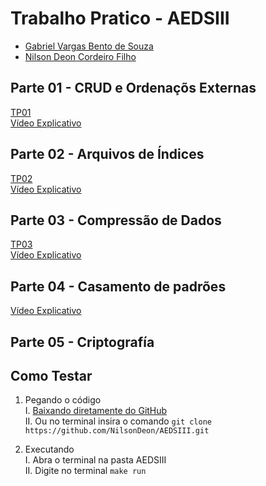 # Trabalho Pratico - AEDSIII

* [Gabriel Vargas Bento de Souza](https://github.com/gabrielvargas00)
* [Nilson Deon Cordeiro Filho](https://github.com/NilsonDeon/)

## Parte 01 - CRUD e Ordenaçõs Externas

[TP01](https://github.com/NilsonDeon/AEDSIII/archive/refs/tags/v1.0.0.zip) <br>
[Vídeo Explicativo](https://youtu.be/kb8gb98yIVY)

## Parte 02 - Arquivos de Índices

[TP02](https://github.com/NilsonDeon/AEDSIII/archive/refs/tags/v2.0.zip) <br>
[Vídeo Explicativo](https://youtu.be/1VcU_1pcU5U)

## Parte 03 - Compressão de Dados

[TP03](https://github.com/NilsonDeon/AEDSIII/archive/refs/tags/v3.0.zip)<br>
[Vídeo Explicativo](https://youtu.be/DdguQDzB1BY)

## Parte 04 - Casamento de padrões

[Vídeo Explicativo]()

## Parte 05 - Criptografía

## Como Testar

1. Pegando o código<br>
  I. [Baixando diretamente do GitHub](https://github.com/NilsonDeon/AEDSIII/archive/refs/heads/main.zip)<br>
  II. Ou no terminal insira o comando `git clone https://github.com/NilsonDeon/AEDSIII.git`
    
2. Executando<br>
  I. Abra o terminal na pasta AEDSIII<br>
  II. Digite no terminal `make run`






